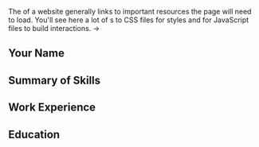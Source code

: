<html>
<!--This is an HTML document. -->

The <head> of a website generally links to important resources the page will
need to load. You'll see here a lot of <link>s to CSS files for styles and
<scripts> for JavaScript files to build interactions.
→

<head>
  <!-- This tells the browser how to read the document. -->
  <meta charset="utf-8">

  <!-- Tells the browser what the title of this page should be. -->
  <title>Resume: First Name Last Name</title>

  <!-- Load the page styles. -->
  <link href="style.css" rel="stylesheet">

  <meta name="viewport" content="width=device-width">

</head>


<body>
  <section class=”about-me”>
       <h1> Your Name </h1>

  <section class=”my-skills”>
       <h2> Summary of Skills</h2>

  <section class=”my-work-experience”>
       <h2>Work Experience</h2>
    
  <section class=”my-education”>
       <h2>Education</h2>
  </section>
</body>
</html>

